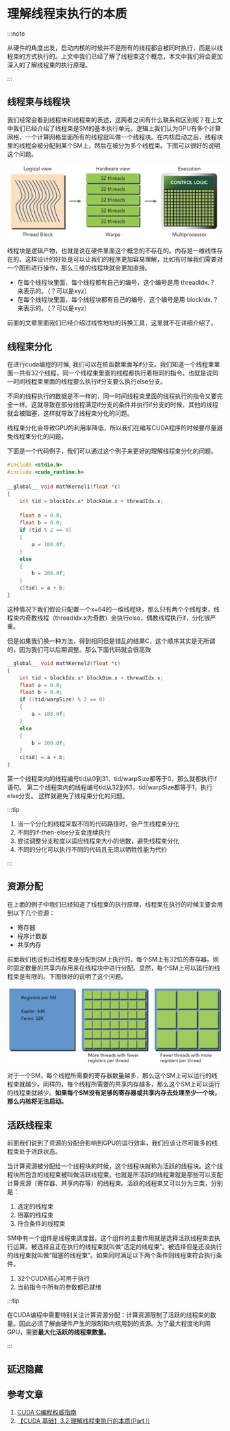 # 理解线程束执行的本质

:::note

从硬件的角度出发，启动内核的时候并不是所有的线程都会被同时执行，而是以线程束的方式执行的。上文中我们已经了解了线程束这个概念，本文中我们将会更加深入的了解线程束的执行原理。

:::


## 线程束与线程块

我们经常会看到线程块和线程束的表述，这两者之间有什么联系和区别呢？在上文中我们已经介绍了线程束是SM的基本执行单元。逻辑上我们认为GPU有多个计算网格，一个计算网格里面所有的线程就叫做一个线程块。在内核启动之后，线程块里的线程会被分配到某个SM上，然后在被分为多个线程束。下图可以很好的说明这个问题。

![picture 0](images/4f0821eb8a1dc808485fcee31ffe8b4755bf4476bb610914136f8695580c1107.png)  

线程块是逻辑产物，也就是说在硬件里面这个概念的不存在的。内存是一维线性存在的。这样设计的好处是可以让我们的程序更加容易理解，比如有时候我们需要对一个图形进行操作，那么三维的线程块就会更加直接。

- 在每个线程块里面，每个线程都有自己的编号，这个编号是用 threadIdx.？ 来表示的。（？可以是xyz）
- 在每个线程块里面，每个线程块都有自己的编号，这个编号是用 blockIdx.？ 来表示的。（？可以是xyz）

前面的文章里面我们已经介绍过线性地址的转换工具，这里就不在详细介绍了。

## 线程束分化

在进行cuda编程的时候, 我们可以在核函数里面写if分支。我们知道一个线程束里面一共有32个线程，同一个线程束里面的线程都执行着相同的指令。也就是说同一时间线程束里面的线程要么执行if分支要么执行else分支。

不同的线程执行的数据是不一样的，同一时间线程束里面的线程执行的指令又要完全一样。这就导致在部分线程满足if分支的条件并执行if分支的时候，其他的线程就会被阻塞，这样就导致了线程束分化的问题。

线程束分化会导致GPU的利用率降低，所以我们在编写CUDA程序的时候要尽量避免线程束分化的问题。

下面是一个代码例子，我们可以通过这个例子来更好的理解线程束分化的问题。

```cpp
#include <stdio.h>
#include <cuda_runtime.h>

__global__ void mathKernel1(float *c)
{
	int tid = blockIdx.x* blockDim.x + threadIdx.x;

	float a = 0.0;
	float b = 0.0;
	if (tid % 2 == 0)
	{
		a = 100.0f;
	}
	else
	{
		b = 200.0f;
	}
	c[tid] = a + b;
}
```

这种情况下我们假设只配置一个x=64的一维线程块，那么只有两个个线程束，线程束内奇数线程（threadIdx.x为奇数）会执行else，偶数线程执行if，分化很严重。

但是如果我们换一种方法，得到相同但是错乱的结果C，这个顺序其实是无所谓的，因为我们可以后期调整。那么下面代码就会很高效

```cpp
__global__ void mathKernel2(float *c)
{
	int tid = blockIdx.x* blockDim.x + threadIdx.x;
	float a = 0.0;
	float b = 0.0;
	if ((tid/warpSize) % 2 == 0)
	{
		a = 100.0f;
	}
	else
	{
		b = 200.0f;
	}
	c[tid] = a + b;
}
```

第一个线程束内的线程编号tid从0到31，tid/warpSize都等于0，那么就都执行if语句。 第二个线程束内的线程编号tid从32到63，tid/warpSize都等于1，执行else分支。 这样就避免了线程束分化的问题。

:::tip

1. 当一个分化的线程采取不同的代码路径时，会产生线程束分化
2. 不同的if-then-else分支会连续执行
3. 尝试调整分支粒度以适应线程束大小的倍数，避免线程束分化
4. 不同的分化可以执行不同的代码且无须以牺牲性能为代价

:::

## 资源分配

在上面的例子中我们已经知道了线程束的执行原理，线程束在执行的时候主要会用到以下几个资源：

- 寄存器
- 程序计数器
- 共享内存

前面我们也说到过线程束是分配到SM上执行的，每个SM上有32位的寄存器。同时固定数量的共享内存用来在线程块中进行分配。显然，每个SM上可以运行的线程束是有限的。下图很好的说明了这个问题。

![picture 1](images/69cb0a7d31a8e8db3d15f54b698b09d2d8ad78ec47767b2c615e6b1a525bea8b.png)  

对于一个SM，每个线程所需要的寄存器数量越多，那么这个SM上可以运行的线程束就越少。同样的，每个线程所需要的共享内存越多，那么这个SM上可以运行的线程束就越少。**如果每个SM没有足够的寄存器或共享内存去处理至少一个块，那么内核将无法启动。**

## 活跃线程束

前面我们说到了资源的分配会影响到GPU的运行效率，我们应该让尽可能多的线程束处于活跃状态。

当计算资源被分配给一个线程块的时候，这个线程块就称为活跃的线程块。这个线程块所包含的线程束被叫做活跃线程束。也就是所活跃的线程束就是那些可以支配计算资源（寄存器、共享内存等）的线程束。活跃的线程束又可以分为三类，分别是：

1. 选定的线程束
2. 阻塞的线程束
3. 符合条件的线程束

SM中有一个组件是线程束调度器，这个组件的主要作用就是选择活跃线程束去执行运算。被选择且正在执行的线程束就叫做“选定的线程束”。被选择但是还没执行的线程束就叫做“阻塞的线程束”。如果同时满足以下两个条件则线程束符合执行条件。

1. 32个CUDA核心可用于执行
2. 当前指令中所有的参数都已就绪

:::tip

在CUDA编程中需要特别关注计算资源分配：计算资源限制了活跃的线程束的数量。因此必须了解由硬件产生的限制和内核用到的资源。为了最大程度地利用GPU，需要**最大化活跃的线程束数量。**

:::

## 延迟隐藏







## 参考文章

1. [CUDA C编程权威指南](https://www.baidu.com/s?ie=utf-8&f=8&rsv_bp=1&rsv_idx=1&tn=baidu&wd=CUDA%20C%E7%BC%96%E7%A8%8B%E6%9D%83%E5%A8%81%E6%8C%87%E5%8D%97&fenlei=256&rsv_pq=0xfed4a61a000e3772&rsv_t=0d02lKS%2Blx%2BdvIVO447ej8nu1F1JZ2R2sUUEGNoSYLiNj3M8QV7s%2FscVGcDD&rqlang=en&rsv_enter=1&rsv_dl=tb&rsv_sug3=2&rsv_sug1=2&rsv_sug7=101&rsv_sug2=0&rsv_btype=i&prefixsug=%2526lt%253BUDA%2520%2526lt%253B%25E7%25BC%2596%25E7%25A8%258B%25E6%259D%2583%25E5%25A8%2581%25E6%258C%2587%25E5%258D%2597&rsp=9&inputT=4428&rsv_sug4=4428)
2. [【CUDA 基础】3.2 理解线程束执行的本质(Part I)](https://face2ai.com/CUDA-F-3-2-%E7%90%86%E8%A7%A3%E7%BA%BF%E7%A8%8B%E6%9D%9F%E6%89%A7%E8%A1%8C%E7%9A%84%E6%9C%AC%E8%B4%A8-P1/)






